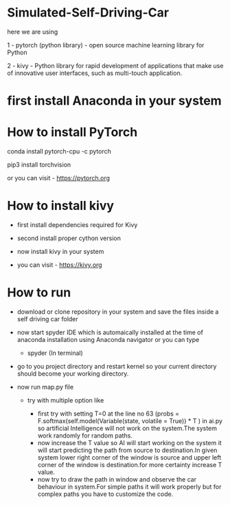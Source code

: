 # Simulated-Self-Driving-Car

here we are using

1 - pytorch (python library) - open source machine learning library for Python

2 - kivy - Python library for rapid development of applications
            that make use of innovative user interfaces, such as multi-touch application.
            
            
# first install Anaconda in your system

# How to install PyTorch

  conda install pytorch-cpu -c pytorch 
  
  pip3 install torchvision
  
  or you can visit - https://pytorch.org
  
  
# How to install kivy

 - first install dependencies required for Kivy
 
 - second install proper cython version
 
 - now install kivy in your system
 
 - you can visit - https://kivy.org
 
 
 # How to run
 
   - download or clone repository in your system and save the files inside a self driving car folder
   
   - now start spyder IDE which is automaically installed at the time of anaconda installation using Anaconda navigator or you can type
        
        - spyder (In terminal)
        
   - go to you project directory and restart kernel so your current directory should become your working directory.
   
   - now run map.py file
   
        - try with multiple option like
            
            - first try with setting T=0 at the line no 63 (probs = F.softmax(self.model(Variable(state, volatile = True)) * T ) in ai.py so artificial Intelligence will not work on the system.The system work randomly for random paths.
            - now increase the T value so AI will start working on the system it will start predicting the path from source to destination.In given system lower right corner of the window is source and upper left corner of the window is destination.for more certainty increase T value.
            - now try to draw the path in window and observe the car behaviour in system.For simple paths it will work properly but for complex paths you have to customize the code.
        
